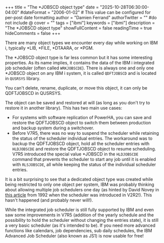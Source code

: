 +++
title = "The *JOBSCD object type"
date = "2025-10-28T06:30:00-04:00"
#dateFormat = "2006-01-02" # This value can be configured for per-post date formatting
author = "Damien Ferrand"
authorTwitter = "" #do not include @
cover = ""
tags = ["ibmi"]
keywords = ["ibmi"]
description = "The *JOBSCD object type"
showFullContent = false
readingTime = true
hideComments = false
+++

There are many object types we encounter every day while working on IBM i,
typically \*LIB, \*FILE, \*DTAARA, or \*PGM.

The \*JOBSCD object type is far less common but it has some interesting
properties. As its name implies, it contains the data of the IBM i integrated
job scheduler (often called `WRKJOBSCDE`). There is always one and only one
*JOBSCD object on any IBM i system, it is called `QDFTJOBSCD` and is located in
`QUSRSYS` library.

You can't delete, rename, duplicate, or move this object, it can only be
QDFTJOBSCD in QUSRSYS.

The object can be saved and restored at will (as long as you don't try to
restore it in another library). This has two main use cases:

- For systems with software replication of PowerHA, you can save and restore the
  QDFTJOBSCD object to switch them between production and backup system during a
  switchover.
- Before V7R5, there was no way to suspend the scheduler while retaining the
  status of the scheduler individual entries. The workaround was to backup the
  QDFTJOBSCD object, hold all the scheduler entries with `HLDJOBSCDE` and
  restore the QDFTJOBSCD object to resume scheduling. V7R5 introduced the
  special value *JOBSCD in the `HLDJOBSCDE` command that prevents the scheduler
  to start any job until it is enabled with `RLSJOBSCDE`, all while keeping the
  status of the individual scheduler entries.

It is a bit surprising to see that a dedicated object type was created while
being restricted to only one object per system, IBM was probably thinking about
allowing multiple job schedulers one day (as hinted by David Novey in
[this article](https://www.mcpressonline.com/it-infrastructure/it-infrastructure-other/job-scheduling-compliments-of-ibm)
from 1992 when the scheduler was introduced in V2R2!). This hasn't happened (and
probably never will!).

While the integrated job scheduler is still fully supported by IBM and even saw
some improvements in V7R5 (addition of the yearly schedule and the possibility
to hold the scheduler without changing the entries state), it is still a very
basic scheduler (as it's intended to be). If you need more advanced functions
like calendars, job dependencies, sub daily schedules, the IBM Advanced Job
Scheduler (also known as JS1) is now usable for free!
